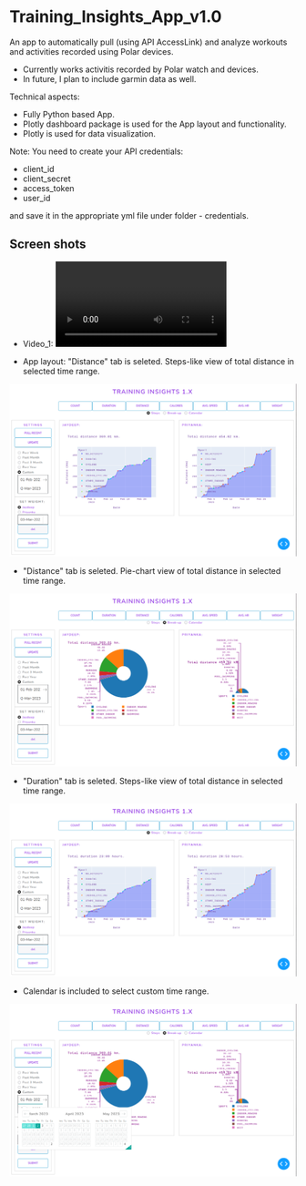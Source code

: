 # Training_Insights_App_v1.0
 An app to automatically pull (using API AccessLink) and analyze workouts and activities recorded using Polar devices.
 * Currently works activitis recorded by Polar watch and devices.
 * In future, I plan to include garmin data as well.
 
 Technical aspects:
 * Fully Python based App.
 * Plotly dashboard package is used for the App layout and functionality.
 * Plotly is used for data visualization.
 
 Note:
 You need to create your API credentials:
 - client_id
 - client_secret
 - access_token
 - user_id
 
 and save it in the appropriate yml file under folder - credentials.
 
 ## Screen shots
 
 * Video_1:
 ![video_1](https://github.com/jaydeepsb/Training_Insights_App_v1.0/blob/main/screen_shots/App_video_long.webm)
 
 
 
 * App layout: "Distance" tab is seleted. Steps-like view of total distance in selected time range.
 
 ![image_1](https://github.com/jaydeepsb/Training_Insights_App_v1.0/blob/main/screen_shots/image_1.png)
 
 
 * "Distance" tab is seleted. Pie-chart view of total distance in selected time range.
 
 ![image_2](https://github.com/jaydeepsb/Training_Insights_App_v1.0/blob/main/screen_shots/image_2.png)
 

 * "Duration" tab is seleted. Steps-like view of total distance in selected time range.

 ![image_3](https://github.com/jaydeepsb/Training_Insights_App_v1.0/blob/main/screen_shots/image_3.png)
 

 * Calendar is included to select custom time range.

 ![image_4](https://github.com/jaydeepsb/Training_Insights_App_v1.0/blob/main/screen_shots/image_4.png)


